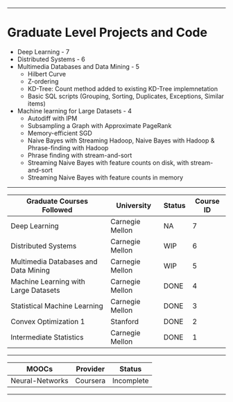***
# Graduate Level Projects and Code
* Deep Learning - 7
* Distributed Systems - 6
* Multimedia Databases and Data Mining - 5
  * Hilbert Curve
  * Z-ordering
  * KD-Tree: Count method added to existing KD-Tree implemnetation
  * Basic SQL scripts (Grouping, Sorting, Duplicates, Exceptions, Similar items)
* Machine learning for Large Datasets - 4
  * Autodiff with IPM
  * Subsampling a Graph with Approximate PageRank
  * Memory-efficient SGD
  * Naive Bayes with Streaming Hadoop, Naive Bayes with Hadoop & Phrase-finding with Hadoop
  * Phrase finding with stream-and-sort
  * Streaming Naive Bayes with feature counts on disk, with stream-and-sort
  * Streaming Naive Bayes with feature counts in memory
***
Graduate Courses Followed | University | Status | Course ID
------------------------- | ---------- | ------ | ----------
Deep Learning | Carnegie Mellon | NA | 7
Distributed Systems | Carnegie Mellon | WIP | 6
Multimedia Databases and Data Mining | Carnegie Mellon | WIP | 5
Machine Learning with Large Datasets | Carnegie Mellon | DONE | 4
Statistical Machine Learning | Carnegie Mellon | DONE | 3
Convex Optimization 1 | Stanford | DONE | 2
Intermediate Statistics | Carnegie Mellon | DONE | 1
***
MOOCs | Provider | Status
----- | -------- | ------
Neural-Networks | Coursera | Incomplete
***
